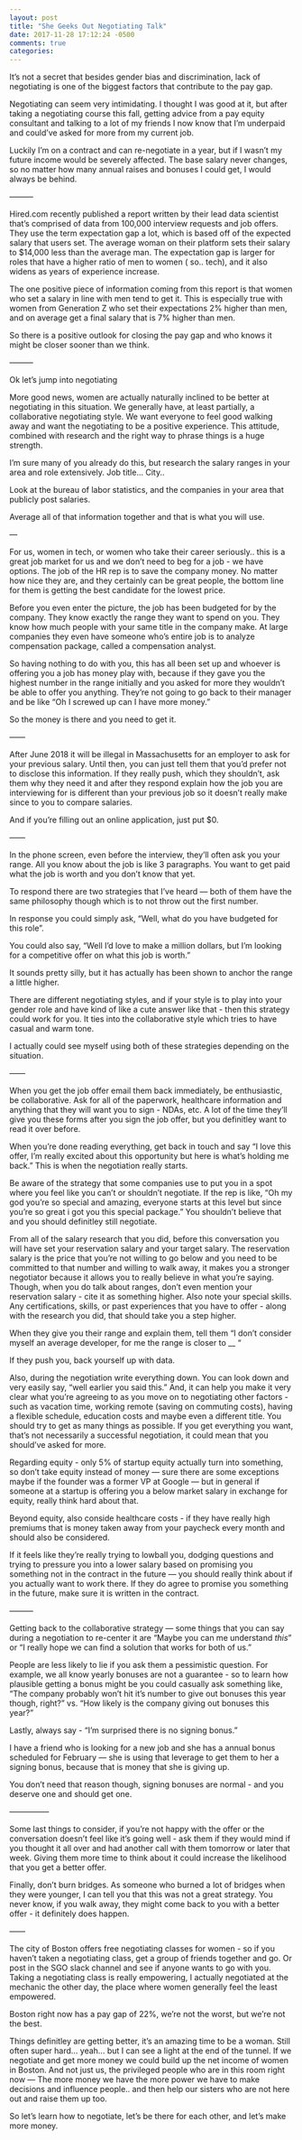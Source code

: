 ```yaml
---
layout: post
title: "She Geeks Out Negotiating Talk"
date: 2017-11-28 17:12:24 -0500
comments: true
categories:
---
```


It’s not a secret that besides gender bias and discrimination, lack of negotiating is one of the biggest factors that contribute to the pay gap.

Negotiating can seem very intimidating. I thought I was good at it, but after taking a negotiating course this fall, getting advice from a pay equity consultant and talking to a lot of my friends I now know that I’m underpaid and could’ve asked for more from my current job.

Luckily I’m on a contract and can re-negotiate in a year, but if I wasn’t my future income would be severely affected. The base salary never changes, so no matter how many annual raises and bonuses I could get, I would always be behind.

———

Hired.com recently published a report written by their lead data scientist that’s comprised of data from 100,000 interview requests and job offers. They use the term expectation gap a lot, which is based off of the expected salary that users set. The average woman on their platform sets their salary to $14,000 less than the average man. The expectation gap is larger for roles that have a higher ratio of men to women ( so.. tech), and it also widens as years of experience increase.

The one positive piece of information coming from this report is that women who set a salary in line with men tend to get it. This is especially true with women from Generation Z who set their expectations 2% higher than men, and on average get a final salary that is 7% higher than men.

So there is a positive outlook for closing the pay gap and who knows it might be closer sooner than we think.

———

Ok let’s jump into negotiating

More good news, women are actually naturally inclined to be better at negotiating in this situation. We generally have, at least partially, a collaborative negotiating style. We want everyone to feel good walking away and want the negotiating to be a positive experience. This attitude, combined with research and the right way to phrase things is a huge strength.

I’m sure many of you already do this, but research the salary ranges in your area and role extensively. Job title… City..

Look at the bureau of labor statistics, and the companies in your area that publicly post salaries.

Average all of that information together and that is what you will use.

—

For us, women in tech, or women who take their career seriously.. this is a great job market for us and we don’t need to beg for a job - we have options. The job of the HR rep  is to save the company money. No matter how nice they are, and they certainly can be great people, the bottom line for them is getting the best candidate for the lowest price.

Before you even enter the picture, the job has been budgeted for by the company. They know exactly the range they want to spend on you. They know how much people with your same title in the company make. At large companies they even have someone who’s entire job is to analyze compensation package, called a compensation analyst.

So having nothing to do with you, this has all been set up and whoever is offering you a job has money play with, because if they gave you the highest number in the range initially and you asked for more they wouldn’t be able to offer you anything. They’re not going to go back to their manager and be like “Oh I screwed up can I have more money.”

So the money is there and you need to get it.

——

After June 2018 it will be illegal in Massachusetts for an employer to ask for your previous salary. Until then, you can just tell them that you’d prefer not to disclose this information. If they really push, which they shouldn’t, ask them why they need it and after they respond explain how the job you are interviewing for is different than your previous job so it doesn’t really make since to you to compare salaries.

And if you’re filling out an online application, just put $0.

——

In the phone screen, even before the interview, they’ll often ask you your range. All you know about the job is like 3 paragraphs. You want to get paid what the job is worth and you don’t know that yet.

To respond there are two strategies that I’ve heard  — both of them have the same philosophy though which is to not throw out the first number.

In response you could simply ask, “Well, what do you have budgeted for this role”.

You could also say, “Well I’d love to make a million dollars, but I’m looking for a competitive offer on what this job is worth.”

It sounds pretty silly, but it has actually has been shown to anchor the range a little higher.

There are different negotiating styles, and if your style is to play into your gender role and have kind of like a cute answer like that - then this strategy could work for you. It ties into the collaborative style which tries to have casual and warm tone.

I actually could see myself using both of these strategies depending on the situation.

 ——

When you get the job offer email them back immediately, be enthusiastic, be collaborative. Ask for all of the paperwork, healthcare information and anything that they will want you to sign - NDAs, etc. A lot of the time they’ll give you these forms after you sign the job offer, but you definitley want to read it over before.

When you’re done reading everything, get back in touch and say “I love this offer, I’m really excited about this opportunity but here is what’s holding me back.” This is when the negotiation really starts.

Be aware of the strategy that some companies use to put you in a spot where you feel like you can’t or shouldn’t negotiate. If the rep is like, “Oh my god you’re so special and amazing, everyone starts at this level but since you’re so great i got you this special package.” You shouldn’t believe that and you should definitley still negotiate.

From all of the salary research that you did, before this conversation you will have set your reservation salary and your target salary. The reservation salary is the price that you’re not willing to go below and you need to be committed to that number and willing to walk away, it makes you a stronger negotiator because it allows you to really believe in what you’re saying. Though, when you do talk about ranges, don’t even mention your reservation salary - cite it as something higher. Also note your special skills. Any certifications, skills, or past experiences that you have to offer - along with the research you did, that should take you a step higher.

When they give you their range and explain them, tell them “I don’t consider myself an average developer, for me the range is closer to __ “

If they push you, back yourself up with data.

Also, during the negotiation write everything down. You can look down and very easily say, “well earlier you said this.” And, it can help you make it very clear what you’re agreeing to as you move on to negotiating other factors - such as vacation time, working remote (saving on commuting costs), having a flexible schedule, education costs and maybe even a different title. You should try to get as many things as possible. If you get everything you want, that’s not necessarily a successful negotiation, it could mean that you should’ve asked for more.

Regarding equity - only 5% of startup equity actually turn into something, so don’t take equity instead of money — sure there are some exceptions maybe if the founder was a former VP at Google — but in general if someone at a startup is offering you a below market salary in exchange for equity, really think hard about that.

Beyond equity, also conside  healthcare costs - if they have really high premiums that is money taken away from your paycheck every month and should also be considered.

If it feels like they’re really trying to lowball you, dodging questions and trying to pressure you into a lower salary based on promising you something not in the contract in the future — you should really think about if you actually want to work there.  If they do agree to promise you something in the future, make sure it is written in the contract.

———


Getting back to the collaborative strategy — some things that you can say during a negotiation to re-center it are “Maybe you can me understand _this_” or “I really hope we can find a solution that works for both of us.”

People are less likely to lie if you ask them a pessimistic question. For example, we all know yearly bonuses are not a guarantee - so to learn how plausible getting a bonus might be you could casually ask something like, “The company probably won’t hit it’s number to give out bonuses this year though, right?” vs. “How likely is the company giving out bonuses this year?”

Lastly, always say - “I’m surprised there is no signing bonus.”

I have a friend who is looking for a new job and she has a annual bonus scheduled for February — she is using that leverage to get them to her a signing bonus, because that is money that she is giving up.

You don’t need that reason though, signing bonuses are normal - and you deserve one and should get one.

—————

Some last things to consider, if you’re not happy with the offer or the conversation doesn’t feel like it’s going well - ask them if they would mind if you thought it all over and had another call with them tomorrow or later that week. Giving them more time to think about it could increase the likelihood that you get a better offer.


Finally, don’t burn bridges. As someone who burned a lot of bridges when they were younger, I can tell you that this was not a great strategy. You never know, if you walk away, they might come back to you with a better offer -  it definitely does happen.

——

The city of Boston offers free negotiating classes for women - so if you haven’t taken a negotiating class, get a group of friends together and go. Or post in the SGO slack channel and see if anyone wants to go with you. Taking a negotiating class is really empowering, I actually negotiated at the mechanic the other day, the place where women generally feel the least empowered.

Boston right now has a pay gap of 22%, we’re not the worst, but  we’re not the best.

Things definitley are getting better, it’s an amazing time to be a woman. Still often super hard… yeah… but I can see a light at the end of the tunnel. If we negotiate and get more money we could build up the net income of women in Boston. And not just us, the privileged people who are in this room right now —  The more money we have the more power we have to make decisions and influence people..  and then help our sisters who are not here out and raise them up too.

So let’s learn how to negotiate, let’s be there for each other, and let’s make more money.